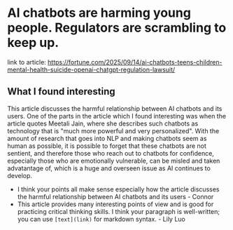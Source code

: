 # AI chatbots are harming young people. Regulators are scrambling to keep up.

link to article: https://fortune.com/2025/09/14/ai-chatbots-teens-children-mental-health-suicide-openai-chatgpt-regulation-lawsuit/

## What I found interesting
This article discusses the harmful relationship between AI chatbots and its users. One of the parts in the article which I found interesting was when the article quotes Meetali Jain, where she describes such chatbots as technology that is "much more powerful and very personalized". With the amount of research that goes into NLP and making chatbots seem as human as possible, it is possible to forget that these chatbots are not sentient, and therefore those who reach out to chatbots for confidence, especially those who are emotionally vulnerable, can be misled and taken advatantage of, which is a huge and overseen issue as AI continues to develop. 

- I think your points all make sense especially how the article discusses the harmful relationship between AI chatbots and its users - Connor
- This article provides many interesting points of view and is good for practicing critical thinking skills. I think your paragraph is well-written; you can use `[text](link)` for markdown syntax. - Lily Luo